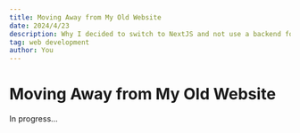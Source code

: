 ```yaml
---
title: Moving Away from My Old Website
date: 2024/4/23
description: Why I decided to switch to NextJS and not use a backend for my site.
tag: web development
author: You
---
```


# Moving Away from My Old Website

In progress...